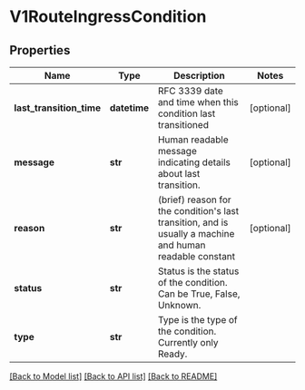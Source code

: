# V1RouteIngressCondition

## Properties
Name | Type | Description | Notes
------------ | ------------- | ------------- | -------------
**last_transition_time** | **datetime** | RFC 3339 date and time when this condition last transitioned | [optional] 
**message** | **str** | Human readable message indicating details about last transition. | [optional] 
**reason** | **str** | (brief) reason for the condition&#39;s last transition, and is usually a machine and human readable constant | [optional] 
**status** | **str** | Status is the status of the condition. Can be True, False, Unknown. | 
**type** | **str** | Type is the type of the condition. Currently only Ready. | 

[[Back to Model list]](../README.md#documentation-for-models) [[Back to API list]](../README.md#documentation-for-api-endpoints) [[Back to README]](../README.md)


